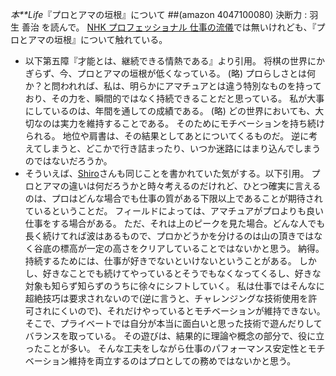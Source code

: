 *本**Life*『プロとアマの垣根』について
 ##(amazon 4047100080)  決断力 : 羽生 善治
を読んで。
[NHK プロフェッショナル 仕事の流儀](http://www.nhk.or.jp/professional/)では無いけれども、『プロとアマの垣根』について触れている。
- 以下第五障『才能とは、継続できる情熱である』より引用。
 将棋の世界にかぎらず、今、プロとアマの垣根が低くなっている。
(略)
 プロらしさとは何か？と問われれば、私は、明らかにアマチュアとは違う特別なものを持っており、その力を、瞬間的ではなく持続できることだと思っている。
 私が大事にしているのは、年間を通しての成績である。
(略)
 どの世界においても、大切なのは実力を維持することである。
 そのためにモチベーションを持ち続けられる。
 地位や肩書は、その結果としてあとについてくるものだ。
 逆に考えてしまうと、どこかで行き詰まったり、いつか迷路にはまり込んでしまうのではないだろうか。
- そういえば、[Shiro](http://practical-scheme.net/wiliki/wiliki.cgi?Shiro)さんも同じことを書かれていた気がする。以下引用。
 プロとアマの違いは何だろうかと時々考えるのだけれど、ひとつ確実に言えるのは、プロはどんな場合でも仕事の質がある下限以上であることが期待されているということだ。
 フィールドによっては、アマチュアがプロよりも良い仕事をする場合がある。
 ただ、それは上のピークを見た場合。どんな人でも長く続けてれば波はあるもので、プロかどうかを分けるのは山の頂きではなく谷底の標高が一定の高さをクリアしていることではないかと思う。
納得。
持続するためには、仕事が好きでないといけないということがある。
しかし、好きなことでも続けてやっているとそうでもなくなってくるし、好きな対象も知らず知らずのうちに徐々にシフトしていく。
私は仕事ではそんなに超絶技巧は要求されないので(逆に言うと、チャレンジングな技術使用を許可されにくいので)、それだけやっているとモチベーションが維持できない。
そこで、プライベートでは自分が本当に面白いと思った技術で遊んだりしてバランスを取っている。
その遊びは、結果的に理論や概念の部分で、役に立ったことが多い。
そんな工夫をしながら仕事のパフォーマンス安定性とモチベーション維持を両立するのはプロとしての務めではないかと思う。

